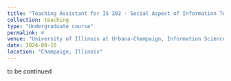```yaml
---
title: "Teaching Assistant for IS 202 - Social Aspect of Information Technology"
collection: teaching
type: "Undergraduate course"
permalink: #
venue: "University of Illinois at Urbana-Champaign, Information Science"
date: 2024-08-16
location: "Champaign, Illinois"
---
```


to be continued
